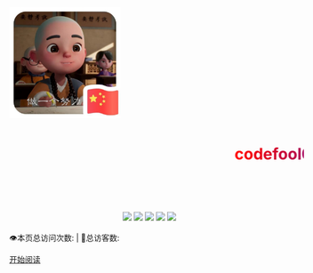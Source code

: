 <!--
 * @Author: your name
 * @Date: 2020-04-15 22:09:19
 * @LastEditTime: 2020-05-06 22:53:31
 * @LastEditors: 孙浩然
 * @Description: In User Settings Edit
 * @FilePath: \docs\_coverpage.md
 -->
<!--
 * @Author: your name
 * @Date: 2020-04-15 22:09:19
 * @LastEditTime: 2020-04-21 11:42:18
 * @LastEditors: Please set LastEditors
 * @Description: In User Settings Edit
 * @FilePath: \docs\_coverpage.md
 -->

<div class="cover-main">

<img style='max-height:200px;margin-top:80px;' src="icon/QQ图片20200409200450.jpg">


<h1 id="toBeTopJavaer">
<a><span><marquee behavior="slide" width="530"  height="100">
<font color="#FF0000">c</font><font color="#F4000B">o</font><font color="#E90016">d</font><font color="#DE0021">e</font><font color="#D3002C">f</font><font color="#C80037">o</font><font color="#BD0042">o</font><font color="#B2004D">l</font><font color="#A70058">0</font><font color="#9C0063">3</font><font color="#91006E">0</font><font color="#860079">7</font><font color="#7B0084">—</font><font color="#70008F">—</font><font color="#65009A">J</font><font color="#5A00A5">a</font><font color="#4F00B0">v</font><font color="#4400BB">a</font><font color="#3900C6">进</font><font color="#2E00D1">阶</font><font color="#2300DC">之</font><font color="#1800E7">路</font>
</marquee></span></a></h1>



<div align="center">
    <a href="https://github.com/codefool0307/Javastudyer/blob/master/authorintroducer.md"> <img src="https://badgen.net/badge/%e4%bd%9c%e8%80%85/shr?icon=github&color=4ab8a1"></a>
    <a href=""> <img src="https://badgen.net/badge/%e7%89%88%e6%9c%ac/v1.0.0?icon=telegram&color=4ab8a1"></a>
    <a href="https://codefool0307.github.io/Javastudyer/#/"> <img src="https://badgen.net/badge/%e9%98%85%e8%af%bb/codefool0307?icon=sourcegraph&color=4ab8a1"></a>
    <a href=""> <img src="https://badgen.net/badge/%e8%af%ad%e8%a8%80/Java?icon=rss&color=4ab8a1"></a>
    <a href="https://github.com/codefool0307/JavaStudyer"> <img src="https://badgen.net/badge/%e7%82%b9%e8%b5%9e/%e5%90%84%e4%bd%8d%e5%a4%a7%e4%bd%ac%e5%a6%82%e6%9e%9c%e8%a7%89%e5%be%97%e5%8f%af%e4%bb%a5%e8%af%b7%e7%82%b9%e4%b8%aa%e8%b5%9e?icon=patreon&color=4ab8a1"></a>
     
</div>
<br>
<span id="busuanzi_container_site_pv" style="display: inline;">
    👁️本页总访问次数:<span id="busuanzi_value_site_pv"></span> 
</span>
<span id="busuanzi_container_site_uv" style="display: inline;"> 
    | 🧑总访客数: <span id="busuanzi_value_site_uv"></span>
</span>

<a href="#/menu">开始阅读</a></p></div><div class="mask"></div></section>
<br>



